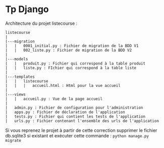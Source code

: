 # Tp Django
Architecture du projet listecourse :  

```
listecourse  
|
|---migration
|   |   0001_initial.py : Fichier de migration de la BDD V1
|   |   002_liste.py : Fichier de migration de la BDD V2
|
|---models
|   |   produit.py : Fichier qui correspond à la table produit
|   |   liste.py : FIchier qui correspond à la table liste
|
|---templates
|   |   listecourse
|   |   |   accueil.html : Html pour la vue accueil
|
|---views
|   |   accueil.py : Vue de la page accueil
|
|   admin.py : Fichier de configuration pour l'administration
|   apps.py : Fichier de déclaration de l'application
|   tests.py : Fichier qui contient les tests de l'application
|   urls.py : Fichier contenant l'ensemble des urls de l'application
```

Si vous reprenez le projet à partir de cette correction supprimer le fichier db.sqlite3 si existant 
et exécuter cette commande : `python manage.py migrate`